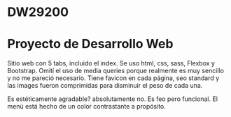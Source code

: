 # DW29200

# Proyecto de Desarrollo Web

Sitio web con 5 tabs, incluido el index. Se uso html, css, sass, Flexbox y Bootstrap. Omití el uso de media queries porque realmente es muy sencillo y no me pareció necesario. Tiene favicon en cada página, seo standard y las images fueron comprimidas para disminuir el peso de cada una. 

Es estéticamente agradable? absolutamente no. Es feo pero funcional. El menú está hecho de un color contrastante a propósito.

